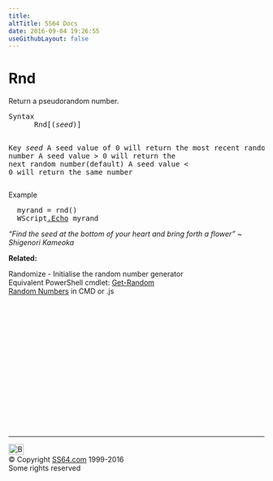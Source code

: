 ```yaml
---
title:
altTitle: SS64 Docs
date: 2016-09-04 19:26:55
useGithubLayout: false
---
```

<!-- #BeginLibraryItem "/Library/head_vb.lbi" --><!-- #EndLibraryItem --><h1>Rnd</h1> 
<p>Return a pseudorandom number.</p>
<pre>Syntax 
      Rnd[(<i>seed</i>)]

Key
   <i>seed</i>  A seed value of 0 will return the most recent random number
         <span class="code"></span>A seed value &gt; 0 will return the next random number(default)
         <span class="code"></span>A seed value &lt; 0 will return the same number
</pre>
<p>Example</p>
<pre>  myrand = rnd()
  WScript<a href="echo.html">.Echo</a> myrand</pre>
<p class="quote"><i>“Find the seed at the bottom of your heart and bring forth a flower” ~ Shigenori Kameoka</i></p>
<p><b>Related:</b></p>
<p>     Randomize - Initialise the random number generator<br>
 Equivalent PowerShell cmdlet: <a href="../ps/get-random.html">Get-Random</a><br>
<a href="../nt/syntax-random.html">Random Numbers</a> in CMD or .js </p><!-- #BeginLibraryItem "/Library/foot_vb.lbi" --><p>
<!-- VB300 -->
<ins class="adsbygoogle" style="display:inline-block;width:300px;height:250px" data-ad-client="ca-pub-6140977852749469" data-ad-slot="1683739502"></ins>
<script>
(adsbygoogle = window.adsbygoogle || []).push({});
</script></p>
<hr>
<div id="bl" class="footer"><a href="rnd.html#"><img src="../images/top.png" width="30" height="22" alt="Back to the Top"></a></div>
<div id="br" class="footer, tagline">© Copyright <a href="../index.html">SS64.com</a> 1999-2016<br>
Some rights reserved</div><!-- #EndLibraryItem -->

